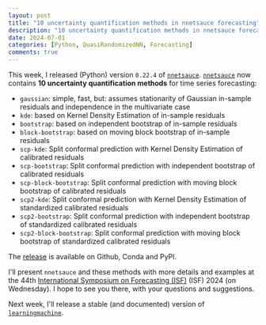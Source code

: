 ```yaml
---
layout: post
title: "10 uncertainty quantification methods in nnetsauce forecasting"
description: "10 uncertainty quantification methods in nnetsauce forecasting."
date: 2024-07-01
categories: [Python, QuasiRandomizedNN, Forecasting]
comments: true
---
```


This week, I released (Python) version `0.22.4` of [`nnetsauce`](https://github.com/Techtonique/nnetsauce). [`nnetsauce`](https://github.com/Techtonique/nnetsauce) now contains **10 uncertainty quantification methods** for time series forecasting: 

- `gaussian`: simple, fast, but: assumes stationarity of Gaussian in-sample residuals and independence in the multivariate case
- `kde`: based on Kernel Density Estimation of in-sample residuals
- `bootstrap`: based on independent bootstrap of in-sample residuals
- `block-bootstrap`: based on moving block bootstrap of in-sample residuals
- `scp-kde`: Split conformal prediction with Kernel Density Estimation of calibrated residuals
- `scp-bootstrap`: Split conformal prediction with independent bootstrap of calibrated residuals
- `scp-block-bootstrap`: Split conformal prediction with moving block bootstrap of calibrated residuals
- `scp2-kde`: Split conformal prediction with Kernel Density Estimation of standardized calibrated residuals
- `scp2-bootstrap`: Split conformal prediction with independent bootstrap of standardized calibrated residuals
- `scp2-block-bootstrap`: Split conformal prediction with moving block bootstrap of standardized calibrated residuals

The [release](https://github.com/Techtonique/nnetsauce/releases/edit/v0.22.4) is available on Github, Conda and PyPI.

I'll present `nnetsauce` and these methods with more details and examples at the 44th [International Symposium on Forecasting (ISF)](https://isf.forecasters.org/) (ISF) 2024 (on Wednesday). I hope to see you there, with your questions and suggestions. 

Next week, I'll release a stable (and documented) version of [`learningmachine`](https://thierrymoudiki.github.io/blog/2024/04/01/python/learningmachine-python). 



